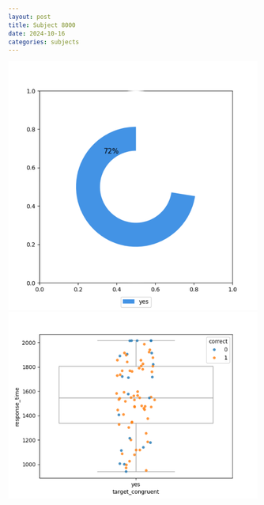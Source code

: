 ```yaml
---
layout: post
title: Subject 8000
date: 2024-10-16
categories: subjects
---
```


![](data/8000/run-15/8000_accuracy_target_congruence.png)
![](data/8000/run-15/8000_rt_congruence.png)
